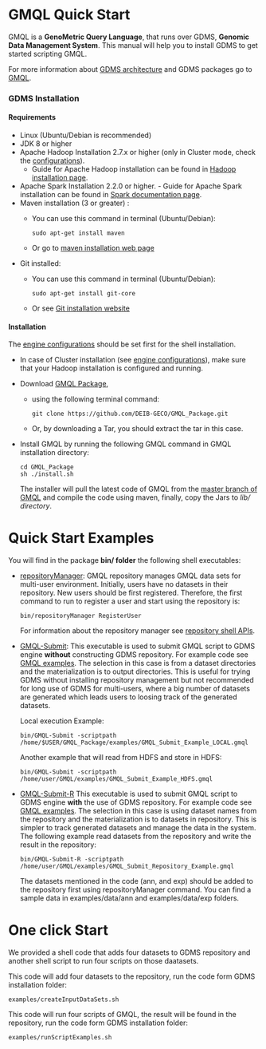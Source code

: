 GMQL Quick Start
================
GMQL is a **GenoMetric Query Language**, that runs over GDMS, **Genomic Data Management System**. This manual will help you to install GDMS to get started scripting GMQL. 

For more information about [GDMS architecture](https://github.com/DEIB-GECO/GMQL/blob/master/docs/gmql_architecture.md) and GDMS packages go to [GMQL](https://github.com/DEIB-GECO/GMQL/).

### GDMS Installation

#### Requirements 

- Linux (Ubuntu/Debian is recommended)
- JDK 8 or higher
- Apache Hadoop Installation 2.7.x or higher (only in Cluster mode, check the [configurations](https://github.com/DEIB-GECO/GMQL/blob/master/docs/Configutations.md)).
	- Guide for Apache Hadoop installation can be found in [Hadoop installation page](https://hadoop.apache.org/docs/stable/hadoop-project-dist/hadoop-common/SingleCluster.html).
- Apache Spark Installation 2.2.0 or higher.
      	- Guide for Apache Spark installation can be found in [Spark documentation page](https://spark.apache.org/docs/2.2.0/).
- Maven installation (3 or greater) : 
	- You can use this command in terminal (Ubuntu/Debian):  
	
        ```
        sudo apt-get install maven
        ```
			
	- Or go to [maven installation web page](https://maven.apache.org/install.html)
- Git installed: 
	- You can use this command in terminal (Ubuntu/Debian):
		
        ```
        sudo apt-get install git-core
        ```
		
	- Or see [Git installation website](https://git-scm.com/book/en/v2/Getting-Started-Installing-Git)
	
	
#### Installation
The [engine configurations](https://github.com/DEIB-GECO/GMQL/blob/master/docs/Configutations.md) should be set first for the shell installation.

 - In case of Cluster installation (see [engine configurations](https://github.com/DEIB-GECO/GMQL/blob/master/docs/Configutations.md)), make sure that your Hadoop installation is configured and running.

 - Download [GMQL Package](https://github.com/DEIB-GECO/GMQL_Package), 
	- using the following terminal command:
	    ```
	    git clone https://github.com/DEIB-GECO/GMQL_Package.git
		```
					
	-  Or, by downloading a Tar, you should extract the tar in this case.

 - Install GMQL by running the following GMQL command in GMQL installation directory: 
    ```
    cd GMQL_Package
    sh ./install.sh
    ```
	 
	 The installer will pull the latest code of GMQL from the [master branch of GMQL](https://github.com/DEIB-GECO/GMQL) and compile the code using maven, finally, copy the Jars to *lib/ directory*.


Quick Start Examples
==================

You will find in the package **bin/ folder** the following shell executables: 

- [repositoryManager](https://github.com/DEIB-GECO/GMQL_Package/blob/master/bin/repositoryManager):
	GMQL repository manages GMQL data sets for multi-user environment. Initially, users have no datasets in their repository. New users should be first registered. Therefore, the first command to run to register a user and start using the repository is:
    ```
    bin/repositoryManager RegisterUser
    ```
	

	For information about the repository manager see [repository shell APIs](https://github.com/DEIB-GECO/GMQL/blob/master/docs/SHELL_API.md).
- [GMQL-Submit](https://github.com/DEIB-GECO/GMQL_Package/blob/master/bin/GMQL-Submit):
	This executable is used to submit GMQL script to GDMS engine **without** constructing GDMS repository. For example code see [GMQL examples](https://github.com/DEIB-GECO/GMQL/blob/master/docs/example.md). The selection in this case is from a dataset directories and the materialization is to output directories. This is useful for trying GDMS without installing repository management but not recommended for long use of GDMS for multi-users, where a big number of datasets are generated which leads users to loosing track of the generated datasets.
	
	Local execution Example: 
    ```
    bin/GMQL-Submit -scriptpath /home/$USER/GMQL_Package/examples/GMQL_Submit_Example_LOCAL.gmql 
     ```

	Another example that will read from HDFS and store in HDFS: 
    ```
    bin/GMQL-Submit -scriptpath /home/user/GMQL/examples/GMQL_Submit_Example_HDFS.gmql
	```

	
- [GMQL-Submit-R](https://github.com/DEIB-GECO/GMQL_Package/blob/master/bin/GMQL-Submit-R)
	This executable is used to submit GMQL script to GDMS engine **with** the use of GDMS repository. For example code see [GMQL examples](https://github.com/DEIB-GECO/GMQL/blob/master/docs/example.md). The selection in this case is using dataset names from the repository and the materialization is to datasets in repository. This is simpler to track generated datasets and manage the data in the system.
	The following example read datasets from the repository and write the result in the repository: 
	```
    bin/GMQL-Submit-R -scriptpath /home/user/GMQL/examples/GMQL_Submit_Repository_Example.gmql
    ```

	The datasets mentioned in the code (ann, and exp) should be added to the repository first using repositoryManager command. You can find a sample data in examples/data/ann and examples/data/exp	folders.


One click Start
============
We provided a shell code that adds four datasets to GDMS repository and another shell script to run four scripts on those daatasets. 

This code will add four datasets to the repository, run the code form GDMS installation folder:
```
examples/createInputDataSets.sh
```

This code will run four scripts of GMQL, the result will be found in the repository,  run the code form GDMS installation folder:
```
examples/runScriptExamples.sh
```

